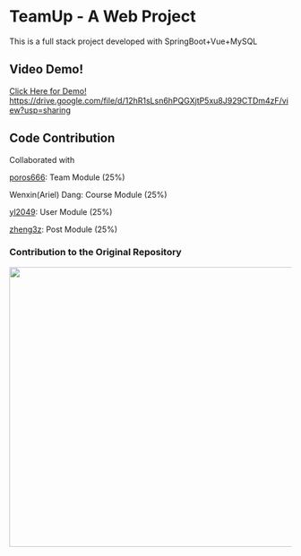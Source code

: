 # TeamUp - A Web Project
This is a full stack project developed with SpringBoot+Vue+MySQL

## Video Demo!
[Click Here for Demo!](https://drive.google.com/file/d/12hR1sLsn6hPQGXjtP5xu8J929CTDm4zF/view?usp=sharing) https://drive.google.com/file/d/12hR1sLsn6hPQGXjtP5xu8J929CTDm4zF/view?usp=sharing

## Code Contribution
Collaborated with 

[poros666](https://github.com/poros666): Team Module (25%)

Wenxin(Ariel) Dang: Course Module (25%)

[yl2049](https://github.com/yl2049): User Module (25%)

[zheng3z](https://github.com/zheng3z): Post Module (25%)

### Contribution to the Original Repository
<img src="https://user-images.githubusercontent.com/111480129/218599606-00ebc0cc-41c1-4be1-b406-f233cbb72460.png"  width="600" height="500">

